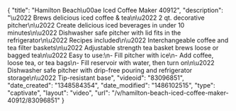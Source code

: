 {
    "title": "Hamilton Beach\u00ae Iced Coffee Maker 40912",
    "description": "\u2022 Brews delicious iced coffee & tea\n\u2022 2 qt. decorative pitcher\n\u2022 Create delicious iced beverages in under 10 minutes\n\u2022 Dishwasher safe pitcher with lid fits in the refrigerator\n\u2022 Recipes included\n\u2022 Interchangeable coffee and tea filter baskets\n\u2022 Adjustable strength tea basket brews loose or bagged tea\n\u2022 Easy to use:\n- Fill pitcher with ice\n- Add coffee, loose tea, or tea bags\n- Fill reservoir with water, then turn on\n\u2022 Dishwasher safe pitcher with drip-free pouring and refrigerator storage\n\u2022 Tip-resistant base",
    "videoid": "83096851",
    "date_created": "1348584354",
    "date_modified": "1486102515",
    "type": "captivate",
    "layout": "video",
    "url": "\/v\/hamilton-beach-iced-coffee-maker-40912\/83096851"
}